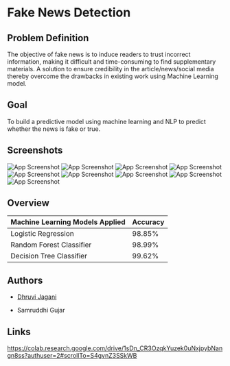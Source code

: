 
# Fake News Detection




## Problem Definition
The objective of fake news is to induce readers to trust incorrect information, making it difficult and time-consuming to find supplementary materials. A solution to ensure credibility in the article/news/social media thereby overcome the drawbacks in existing work using Machine Learning model.
## Goal
To build a predictive model using machine learning and NLP to predict whether the news is fake or true.

## Screenshots

![App Screenshot](https://user-images.githubusercontent.com/98282521/202873301-bafaba07-8e43-43de-ad08-fe860562783f.jpg)
![App Screenshot](https://user-images.githubusercontent.com/98282521/202873300-901d2460-f7e7-42a9-b4f5-a9dc29785970.jpg)
![App Screenshot](https://user-images.githubusercontent.com/98282521/202873299-bf1be601-5ad0-4e2b-8d3d-a5f449974a1f.jpg)
![App Screenshot](https://user-images.githubusercontent.com/98282521/202873297-1dae5517-c6e0-4f56-b11e-2dfca732787d.jpg)
![App Screenshot](https://user-images.githubusercontent.com/98282521/202873296-798fa4c9-a1f4-4977-91a0-fcb0205c767e.jpg)
![App Screenshot](https://user-images.githubusercontent.com/98282521/202873307-f3e2f562-8642-4501-ae37-c2a4cc0dd9ab.jpg)
![App Screenshot](https://user-images.githubusercontent.com/98282521/202873306-94fd2a4b-349f-4339-b1ad-7817458934ed.jpg)
![App Screenshot](https://user-images.githubusercontent.com/98282521/202873302-a70f31ee-4ccb-454a-a14f-3caf835daa5b.jpg)
![App Screenshot](https://user-images.githubusercontent.com/98282521/202873304-8c1d8f7a-a80f-4612-97b4-60fe4dd17477.jpg)




## Overview

| Machine Learning Models Applied  | Accuracy |
| ------------- | ------------- |
| Logistic Regression | 98.85%  |
| Random Forest Classifier  | 98.99%  |
| Decision Tree Classifier  | 99.62%  |

## Authors

- [Dhruvi Jagani](https://github.com/dhruvij08)

- Samruddhi Gujar
## Links
https://colab.research.google.com/drive/1sDn_CR3OzqkYuzek0uNxjpybNangn8ss?authuser=2#scrollTo=S4gvnZ3SSkWB
